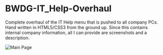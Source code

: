 # BWDG-IT_Help-Overhaul
Complete overhaul of the IT Help menu that is pushed to all company PCs. Hand written in HTML5/CSS3 from the ground up.
Since this contains internal company information, all I can provide are screenshots and a description.




![Main Page](/BWDG-IT_Help-Overhaul/main_page.png?raw=true)
